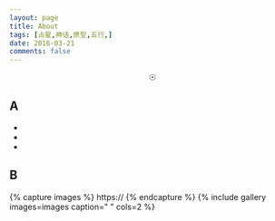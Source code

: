 ```yaml
---
layout: page
title: About
tags: [占星,神话,原型,五行,]
date: 2016-03-21
comments: false
---
```

    
<center><a href="https://3luna.github.io/"><b> </b></a>☉</center>

## A
*  
*  
*  

## B

{% capture images %}
    https://
{% endcapture %}
{% include gallery images=images caption=" " cols=2 %}

